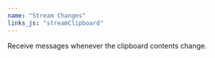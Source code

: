 ```yaml
---
name: "Stream Changes"
links_js: "streamClipboard"
---
```

Receive messages whenever the clipboard contents change.